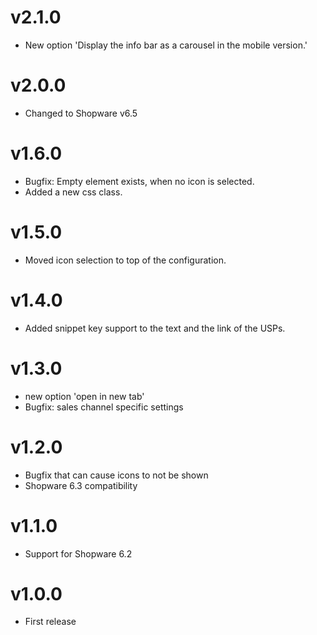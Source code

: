 # v2.1.0
- New option 'Display the info bar as a carousel in the mobile version.'

# v2.0.0
- Changed to Shopware v6.5

# v1.6.0
- Bugfix: Empty <span> element exists, when no icon is selected.
- Added a new css class.

# v1.5.0
- Moved icon selection to top of the configuration.

# v1.4.0
- Added snippet key support to the text and the link of the USPs.

# v1.3.0
- new option 'open in new tab'
- Bugfix: sales channel specific settings

# v1.2.0
- Bugfix that can cause icons to not be shown
- Shopware 6.3 compatibility

# v1.1.0
- Support for Shopware 6.2

# v1.0.0
- First release
